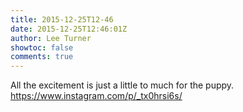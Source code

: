```yaml
---
title: 2015-12-25T12-46
date: 2015-12-25T12:46:01Z
author: Lee Turner
showtoc: false
comments: true
---
```


All the excitement is just a little to much for the puppy. https://www.instagram.com/p/_tx0hrsi6s/

